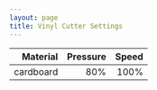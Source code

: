 ```yaml
---
layout: page
title: Vinyl Cutter Settings
---
```


| Material | Pressure | Speed |
|-:|-:|-:|
|cardboard|80%|100%|
